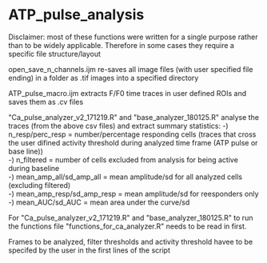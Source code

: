 # ATP_pulse_analysis

Disclaimer: most of these functions were written for a single purpose rather than to be widely applicable. Therefore in some cases they require a specific file structure/layout
 
open_save_n_channels.ijm re-saves all image files (with user specified file ending) in a folder as .tif images into a specified directory

ATP_pulse_macro.ijm extracts F/F0 time traces in user defined ROIs and saves them as .cv files

"Ca_pulse_analyzer_v2_171219.R" and "base_analyzer_180125.R" analyse the traces (from the above csv files) and extract summary statistics: 
    -) n_resp/perc_resp = number/percentage responding cells (traces that cross the user difined activity threshold during analyzed time frame (ATP pulse or base line))  
    -) n_filtered = number of cells excluded from analysis for being active during baseline  
    -) mean_amp_all/sd_amp_all = mean amplitude/sd for all analyzed cells (excluding filtered)  
    -) mean_amp_resp/sd_amp_resp = mean amplitude/sd for reesponders only  
    -) mean_AUC/sd_AUC = mean area under the curve/sd  

For "Ca_pulse_analyzer_v2_171219.R" and "base_analyzer_180125.R" to run the functions file "functions_for_ca_analyzer.R" needs to be read in first. 

Frames to be analyzed, filter thresholds and activity threshold havee to be specifed by the user in the first lines of the script

